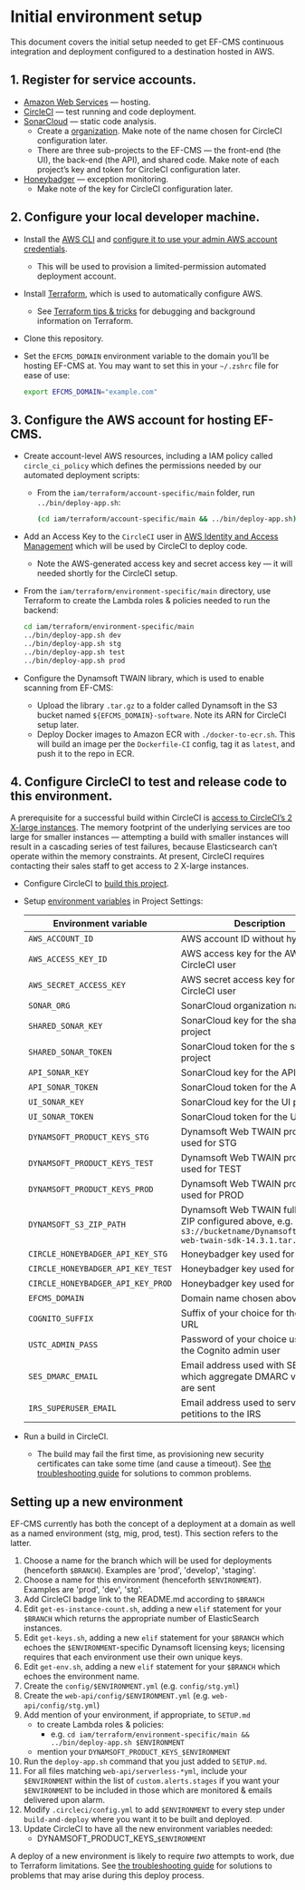 # Initial environment setup

This document covers the initial setup needed to get EF-CMS continuous integration and deployment configured to a destination hosted in AWS.

## 1. Register for service accounts.

- [Amazon Web Services](https://portal.aws.amazon.com/gp/aws/developer/registration/) — hosting.
- [CircleCI](https://circleci.com/signup/) — test running and code deployment.
- [SonarCloud](https://sonarcloud.io/) — static code analysis.
  - Create a [organization](https://sonarcloud.io/create-organization). Make note of the name chosen for CircleCI configuration later.
  - There are three sub-projects to the EF-CMS — the front-end (the UI), the back-end (the API), and shared code. Make note of each project’s key and token for CircleCI configuration later.
- [Honeybadger](https://www.honeybadger.io/plans/) — exception monitoring.
  - Make note of the key for CircleCI configuration later.

## 2. Configure your local developer machine.

- Install the [AWS CLI](https://docs.aws.amazon.com/cli/latest/userguide/cli-chap-install.html) and [configure it to use your admin AWS account credentials](https://docs.aws.amazon.com/cli/latest/userguide/cli-chap-configure.html).
  - This will be used to provision a limited-permission automated deployment account.

- Install [Terraform](https://learn.hashicorp.com/terraform/getting-started/install.html), which is used to automatically configure AWS.

  - See [Terraform tips & tricks](../terraform.md) for debugging and background information on Terraform.

- Clone this repository.

- Set the `EFCMS_DOMAIN` environment variable to the domain you’ll be hosting EF-CMS at. You may want to set this in your `~/.zshrc` file for ease of use:
  ```bash
  export EFCMS_DOMAIN="example.com"
  ```

## 3. Configure the AWS account for hosting EF-CMS.

- Create account-level AWS resources, including a IAM policy called `circle_ci_policy` which defines the permissions needed by our automated deployment scripts:
  - From the `iam/terraform/account-specific/main` folder, run `../bin/deploy-app.sh`:
    ```bash
    (cd iam/terraform/account-specific/main && ../bin/deploy-app.sh)
    ```

- Add an Access Key to the `CircleCI` user in [AWS Identity and Access Management](https://console.aws.amazon.com/iam/) which will be used by CircleCI to deploy code.
  - Note the AWS-generated access key and secret access key — it will needed shortly for the CircleCI setup.

- From the `iam/terraform/environment-specific/main` directory, use Terraform to create the Lambda roles & policies needed to run the backend:
  ```bash
  cd iam/terraform/environment-specific/main
  ../bin/deploy-app.sh dev
  ../bin/deploy-app.sh stg
  ../bin/deploy-app.sh test
  ../bin/deploy-app.sh prod
  ```

- Configure the Dynamsoft TWAIN library, which is used to enable scanning from EF-CMS:
  - Upload the library `.tar.gz` to a folder called Dynamsoft in the S3 bucket named `${EFCMS_DOMAIN}-software`. Note its ARN for CircleCI setup later.
  - Deploy Docker images to Amazon ECR with `./docker-to-ecr.sh`. This will build an image per the `Dockerfile-CI` config, tag it as `latest`, and push it to the repo in ECR.

## 4. Configure CircleCI to test and release code to this environment.

A prerequisite for a successful build within CircleCI is [access to CircleCI’s 2 X-large instances](https://circleci.com/pricing/#comparison-table). The memory footprint of the underlying services are too large for smaller instances — attempting a build with smaller instances will result in a cascading series of test failures, because Elasticsearch can’t operate within the memory constraints. At present, CircleCI requires contacting their sales staff to get access to 2 X-large instances.

- Configure CircleCI to [build this project](https://circleci.com/docs/2.0/getting-started/#setting-up-circleci).

- Setup [environment variables](https://circleci.com/docs/2.0/env-vars/#setting-an-environment-variable-in-a-project) in Project Settings:

  | Environment variable | Description |
  |----------------------|-------------|
  | `AWS_ACCOUNT_ID` | AWS account ID without hyphens |
  | `AWS_ACCESS_KEY_ID` | AWS access key for the AWS CircleCI user |
  | `AWS_SECRET_ACCESS_KEY` | AWS secret access key for the AWS CircleCI user |
  | `SONAR_ORG` | SonarCloud organization name |
  | `SHARED_SONAR_KEY` | SonarCloud key for the shared project |
  | `SHARED_SONAR_TOKEN` | SonarCloud token for the shared project |
  | `API_SONAR_KEY` | SonarCloud key for the API project |
  | `API_SONAR_TOKEN` | SonarCloud token for the API project |
  | `UI_SONAR_KEY` | SonarCloud key for the UI project |
  | `UI_SONAR_TOKEN` | SonarCloud token for the UI project |
  | `DYNAMSOFT_PRODUCT_KEYS_STG` | Dynamsoft Web TWAIN product key used for STG |
  | `DYNAMSOFT_PRODUCT_KEYS_TEST` | Dynamsoft Web TWAIN product key used for TEST |
  | `DYNAMSOFT_PRODUCT_KEYS_PROD` | Dynamsoft Web TWAIN product key used for PROD |
  | `DYNAMSOFT_S3_ZIP_PATH` | Dynamsoft Web TWAIN full S3 path ZIP configured above, e.g. `s3://bucketname/Dynamsoft/dynamic-web-twain-sdk-14.3.1.tar.gz` |
  | `CIRCLE_HONEYBADGER_API_KEY_STG` | Honeybadger key used for STG |
  | `CIRCLE_HONEYBADGER_API_KEY_TEST` | Honeybadger key used for TEST |
  | `CIRCLE_HONEYBADGER_API_KEY_PROD` | Honeybadger key used for PROD |
  | `EFCMS_DOMAIN` | Domain name chosen above |
  | `COGNITO_SUFFIX` | Suffix of your choice for the Cognito URL |
  | `USTC_ADMIN_PASS` | Password of your choice used by the Cognito admin user |
  | `SES_DMARC_EMAIL` | Email address used with SES to which aggregate DMARC validations are sent |
  | `IRS_SUPERUSER_EMAIL` | Email address used to serve all new petitions to the IRS |

- Run a build in CircleCI.
  - The build may fail the first time, as provisioning new security certificates can take some time (and cause a timeout). See [the troubleshooting guide](../TROUBLESHOOTING.md) for solutions to common problems.

## Setting up a new environment

EF-CMS currently has both the concept of a deployment at a domain as well as a named environment (stg, mig, prod, test). This section refers to the latter.

1. Choose a name for the branch which will be used for deployments (henceforth `$BRANCH`). Examples are 'prod', 'develop', 'staging'.
2. Choose a name for this environment (henceforth `$ENVIRONMENT`). Examples are 'prod', 'dev', 'stg'.
3. Add CircleCI badge link to the README.md according to `$BRANCH`
4. Edit `get-es-instance-count.sh`, adding a new `elif` statement for your `$BRANCH` which returns the appropriate number of ElasticSearch instances.
5. Edit `get-keys.sh`, adding a new `elif` statement for your `$BRANCH` which echoes the `$ENVIRONMENT`-specific Dynamsoft licensing keys; licensing requires that each environment use their own unique keys.
6. Edit `get-env.sh`, adding a new `elif` statement for your `$BRANCH` which echoes the environment name.
8. Create the `config/$ENVIRONMENT.yml` (e.g. `config/stg.yml`)
9. Create the `web-api/config/$ENVIRONMENT.yml` (e.g. `web-api/config/stg.yml`)
10. Add mention of your environment, if appropriate, to `SETUP.md`
    - to create Lambda roles & policies:
      - e.g. `cd iam/terraform/environment-specific/main && ../bin/deploy-app.sh $ENVIRONMENT`
    - mention your `DYNAMSOFT_PRODUCT_KEYS_$ENVIRONMENT`
11. Run the `deploy-app.sh` command that you just added to `SETUP.md`.
13. For all files matching `web-api/serverless-*yml`, include your `$ENVIRONMENT` within the list of `custom.alerts.stages` if you want your `$ENVIRONMENT` to be included in those which are monitored & emails delivered upon alarm.
14. Modify `.circleci/config.yml` to add `$ENVIRONMENT` to every step under `build-and-deploy` where you want it to be built and deployed.
15. Update CircleCI to have all the new environment variables needed:
     - DYNAMSOFT_PRODUCT_KEYS_`$ENVIRONMENT`

A deploy of a new environment is likely to require _two_ attempts to work, due to Terraform limitations. See [the troubleshooting guide](TROUBLESHOOTING.md) for solutions to problems that may arise during this deploy process.
